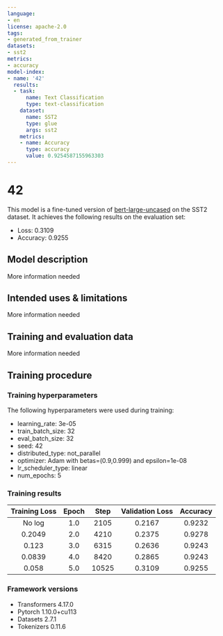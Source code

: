 ```yaml
---
language:
- en
license: apache-2.0
tags:
- generated_from_trainer
datasets:
- sst2
metrics:
- accuracy
model-index:
- name: '42'
  results:
  - task:
      name: Text Classification
      type: text-classification
    dataset:
      name: SST2
      type: glue
      args: sst2
    metrics:
    - name: Accuracy
      type: accuracy
      value: 0.9254587155963303
---
```


<!-- This model card has been generated automatically according to the information the Trainer had access to. You
should probably proofread and complete it, then remove this comment. -->

# 42

This model is a fine-tuned version of [bert-large-uncased](https://huggingface.co/bert-large-uncased) on the SST2 dataset.
It achieves the following results on the evaluation set:
- Loss: 0.3109
- Accuracy: 0.9255

## Model description

More information needed

## Intended uses & limitations

More information needed

## Training and evaluation data

More information needed

## Training procedure

### Training hyperparameters

The following hyperparameters were used during training:
- learning_rate: 3e-05
- train_batch_size: 32
- eval_batch_size: 32
- seed: 42
- distributed_type: not_parallel
- optimizer: Adam with betas=(0.9,0.999) and epsilon=1e-08
- lr_scheduler_type: linear
- num_epochs: 5

### Training results

| Training Loss | Epoch | Step  | Validation Loss | Accuracy |
|:-------------:|:-----:|:-----:|:---------------:|:--------:|
| No log        | 1.0   | 2105  | 0.2167          | 0.9232   |
| 0.2049        | 2.0   | 4210  | 0.2375          | 0.9278   |
| 0.123         | 3.0   | 6315  | 0.2636          | 0.9243   |
| 0.0839        | 4.0   | 8420  | 0.2865          | 0.9243   |
| 0.058         | 5.0   | 10525 | 0.3109          | 0.9255   |


### Framework versions

- Transformers 4.17.0
- Pytorch 1.10.0+cu113
- Datasets 2.7.1
- Tokenizers 0.11.6
